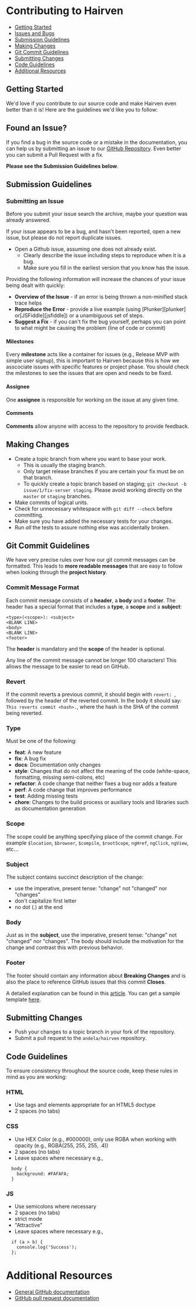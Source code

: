 # Contributing to Hairven

 - [Getting Started](#gs)
 - [Issues and Bugs](#issue)
 - [Submission Guidelines](#submit)
 - [Making Changes](#mc)
 - [Git Commit Guidelines](#commit)
 - [Submitting Changes](#sc)
 - [Code Guidelines](#cg)
 - [Additional Resources](#ar)


## <a name="gs"></a> Getting Started
We'd love if you contribute to our source code and make Hairven even better than it is! Here are the guidelines we'd like you to follow:


## <a name="issue"></a> Found an Issue?
If you find a bug in the source code or a mistake in the documentation, you can help us by submitting an issue to our [GitHub Repository](https://github.com/andela/hairven/issues). Even better you can submit a Pull Request with a fix.

**Please see the Submission Guidelines below**.


## <a name="submit"></a> Submission Guidelines

### Submitting an Issue
Before you submit your issue search the archive, maybe your question was already answered.

If your issue appears to be a bug, and hasn't been reported, open a new issue, but please do not report duplicate issues. 

* Open a Github issue, assuming one does not already exist.
  * Clearly describe the issue including steps to reproduce when it is a bug.
  * Make sure you fill in the earliest version that you know has the issue.

Providing the following information will increase the chances of your issue being dealt with quickly:

* **Overview of the Issue** - if an error is being thrown a non-minified stack trace helps
* **Reproduce the Error** - provide a live example (using [Plunker][plunker] or[JSFiddle][jsfiddle]) or a unambiguous set of steps.
* **Suggest a Fix** - if you can't fix the bug yourself, perhaps you can point to what might be causing the problem (line of code or commit)

#### Milestones
Every **milestone** acts like a container for issues (e.g., Release MVP with simple user signup), this is important to Hairven because this is how we asscociate issues with specific features or project phase. You should check the milestones to see the issues that are open and needs to be fixed.

#### Assignee
One **assignee** is responsible for working on the issue at any given time.

#### Comments
**Comments** allow anyone with access to the repository to provide feedback.


## <a name="mc"></a> Making Changes

* Create a topic branch from where you want to base your work.
  * This is usually the staging branch.
  * Only target release branches if you are certain your fix must be on that
    branch.
  * To quickly create a topic branch based on staging; `git checkout -b
    issue/1/fix-server staging`. Please avoid working directly on the
    `master` or `staging` branches.
* Make commits of logical units.
* Check for unnecessary whitespace with `git diff --check` before committing.
* Make sure you have added the necessary tests for your changes.
* Run _all_ the tests to assure nothing else was accidentally broken.


## <a name="commit"></a> Git Commit Guidelines

We have very precise rules over how our git commit messages can be formatted.  This leads to **more readable messages** that are easy to follow when looking through the **project history**.

### Commit Message Format
Each commit message consists of a **header**, a **body** and a **footer**. The header has a special format that includes a **type**, a **scope** and a **subject**:

```
<type>(<scope>): <subject>
<BLANK LINE>
<body>
<BLANK LINE>
<footer>
```

The **header** is mandatory and the **scope** of the header is optional.

Any line of the commit message cannot be longer 100 characters! This allows the message to be easier to read on GitHub.

### Revert
If the commit reverts a previous commit, it should begin with `revert: `, followed by the header of the reverted commit. In the body it should say: `This reverts commit <hash>.`, where the hash is the SHA of the commit being reverted.

### Type
Must be one of the following:

* **feat**: A new feature
* **fix**: A bug fix
* **docs**: Documentation only changes
* **style**: Changes that do not affect the meaning of the code (white-space, formatting, missing
  semi-colons, etc)
* **refactor**: A code change that neither fixes a bug nor adds a feature
* **perf**: A code change that improves performance
* **test**: Adding missing tests
* **chore**: Changes to the build process or auxiliary tools and libraries such as documentation
  generation

### Scope
The scope could be anything specifying place of the commit change. For example `$location`, `$browser`, `$compile`, `$rootScope`, `ngHref`, `ngClick`, `ngView`, etc...

### Subject
The subject contains succinct description of the change:

* use the imperative, present tense: "change" not "changed" nor "changes"
* don't capitalize first letter
* no dot (.) at the end

### Body
Just as in the **subject**, use the imperative, present tense: "change" not "changed" nor "changes".
The body should include the motivation for the change and contrast this with previous behavior.

### Footer
The footer should contain any information about **Breaking Changes** and is also the place to reference GitHub issues that this commit **Closes**.

A detailed explanation can be found in this [article](http://adamsimpson.net/writing/git-commit-template). You can get a sample template [here](https://gist.github.com/Linell/bd8100c4e04348c7966d).


## <a name="sc"></a> Submitting Changes

* Push your changes to a topic branch in your fork of the repository.
* Submit a pull request to the `andela/hairven` repository.


## <a name="cg"></a> Code Guidelines
To ensure consistency throughout the source code, keep these rules in mind as you are working:

### HTML

* Use tags and elements appropriate for an HTML5 doctype 
* 2 spaces (no tabs)

### CSS

* Use HEX Color (e.g., #000000), only use RGBA when working with opacity (e.g., RGBA(255, 255, 255, .4))
* 2 spaces (no tabs)
* Leave spaces where necessary e.g.,

```
  body {
    background: #FAFAFA;
  }
```

### JS

* Use semicolons where necessary
* 2 spaces (no tabs)
* strict mode
* "Attractive"
* Leave spaces where necessary e.g.,

```
  if (a > b) { 
    console.log('Success');
  };
```


# <a name="ar"></a> Additional Resources

* [General GitHub documentation](http://help.github.com/)
* [GitHub pull request documentation](http://help.github.com/send-pull-requests/)
